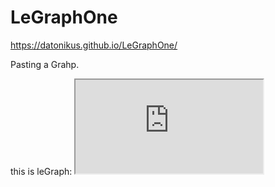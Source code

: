 # LeGraphOne

https://datonikus.github.io/LeGraphOne/


Pasting a Grahp.

this is leGraph:  <iframe src="https://docs.google.com/spreadsheets/d/e/2PACX-1vRhwVAXdr6c2SHibME1smjWBJZd6orOPhZopmUjhJudSLPE4cRENMkSHuWKN0zMTnypB7JBWZCDLIFY/pubchart?oid=1043566331&amp;format=interactive"></iframe>
